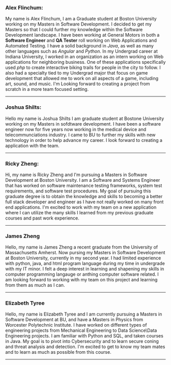 ### Alex Flinchum:
My name is Alex Flinchum, I am a Graduate student at Boston University working on my Masters in Software Development.
I decided to get my Masters so that I could further my knowledge within the Software Development landscape.
I have been working at General Motors in both a **Software Engineer** and **QA Tester** roll working on Web Applications and Automated Testing. 
I have a solid background in *Java*, as well as many other languages such as *Angular* and *Python*. 
In my Undergrad career at Indiana University, I worked in an organization as an intern working on Web applications for neighboring business. 
One of these applications specifically used *php* to create interactive biking trails for people in the city to follow. 
I also had a specialty tied to my Undergrad major that focus on game development that allowed me to work on all aspects of a game, including art, sound, and music.
I'm Looking forward to creating a project from scratch in a more team focused setting.
___

### Joshua Shilts:
Hello my name is Joshua Shilts I am graduate student at Bostone University working on my Masters in sofdtware development. I have been a software engineer now for
five years now working in the medical device and telecommunciations industry. I came to BU to further my skills with new technology in order to help
advance my career. I look forward to creating a application with the team.

___

### Ricky Zheng:
Hi, my name is Ricky Zheng and I'm pursuing a Masters in Software Development at Boston University. I am a Software and Systems Engineer that has worked on 
software maintenance testing frameworks, system test requirements, and software test procedures. My goal of pursuing this graduate degree is to obtain the knowledge and 
skills to becoming a better full stack developer and engineer as I have not really worked on many front end applications. I'm excited to work with my team on a new 
application where I can utilize the many skills I learned from my previous graduate courses and past work experience.

___

### James Zheng
Hello, my name is James Zheng a recent graduate from the University of Massachusetts Amherst. Now pursing my Masters in Software Development at Boston University, currently in my second year. I had limited experience with python, java, and html program language during my time in undergrade with my IT minor. I felt a deep interest in learning and shapening my skills in computer programming langauge or anthing computer software related. I am looking forward to working with my team on this project and learning from them as much as I can.

___

### Elizabeth Tyree
Hello, my name is Elizabeth Tyree and I am currently pursuing a Masters in Software Development at BU, and have a Masters in Physics from Worcester Polytechnic Institute. I have worked on different types of engineering projects from Mechanical Engineering to Data Science\Data Engineering projects. I am familiar with Python and SQL, and taken courses in Java. My goal is to pivot into Cybersecurity and to learn secure coning and threat analysis and detection. I'm excited to get to know my team mates and to learn as much as possible from this course.
___

